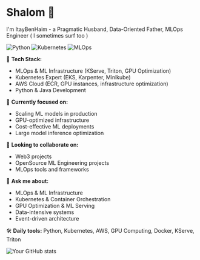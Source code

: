 # Shalom 👋

I'm ItayBenHaim - a Pragmatic Husband, Data-Oriented Father, MLOps Engineer ( I sometimes surf too )

![Python](https://img.shields.io/badge/Python-Expert-blue?style=for-the-badge&logo=python)
![Kubernetes](https://img.shields.io/badge/Kubernetes-Expert-blue?style=for-the-badge&logo=kubernetes)
![MLOps](https://img.shields.io/badge/MLOps-Expert-blue?style=for-the-badge&logo=nvidia)

🔧 **Tech Stack:**
- MLOps & ML Infrastructure (KServe, Triton, GPU Optimization)
- Kubernetes Expert (EKS, Karpenter, Minikube)
- AWS Cloud (ECR, GPU instances, infrastructure optimization)
- Python & Java Development

🌱 **Currently focused on:**
- Scaling ML models in production
- GPU-optimized infrastructure
- Cost-effective ML deployments
- Large model inference optimization

👯 **Looking to collaborate on:**
- Web3 projects
- OpenSource ML Engineering projects
- MLOps tools and frameworks

💬 **Ask me about:**
- MLOps & ML Infrastructure
- Kubernetes & Container Orchestration
- GPU Optimization & ML Serving
- Data-intensive systems
- Event-driven architecture

🛠️ **Daily tools:** Python, Kubernetes, AWS, GPU Computing, Docker, KServe, Triton

![Your GitHub stats]([https://github-readme-stats.vercel.app/api?username=Sabidao&show_icons=true&theme=radical](https://github-readme-stats.vercel.app/api?username=BenHaimItay&show_icons=true&theme=radical))

</div>
